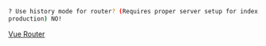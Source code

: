 ```bash
? Use history mode for router? (Requires proper server setup for index fallback in
production) NO!
```

[Vue Router](https://router.vuejs.org/zh/)
